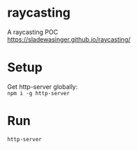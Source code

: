 # raycasting
A raycasting POC  
https://sladewasinger.github.io/raycasting/

# Setup
Get http-server globally:  
```npm i -g http-server```

# Run
```http-server```
